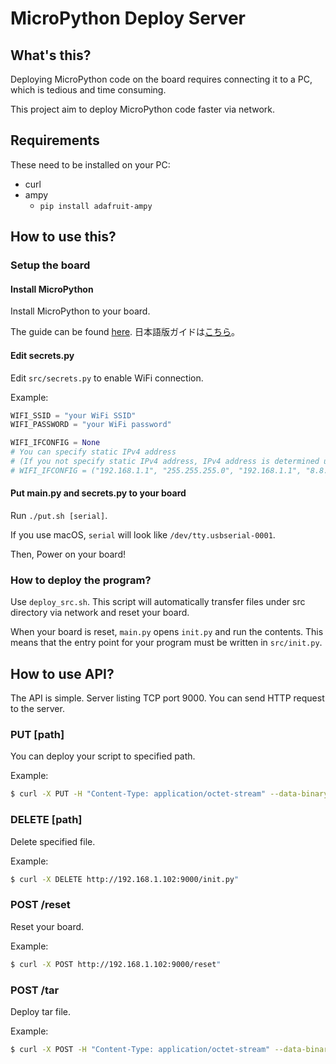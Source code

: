 # MicroPython Deploy Server

## What's this?
Deploying MicroPython code on the board requires connecting it to a PC, which is tedious and time consuming.

This project aim to deploy MicroPython code faster via network.

## Requirements
These need to be installed on your PC:
- curl
- ampy
  - `pip install adafruit-ampy`

## How to use this?
### Setup the board
#### Install MicroPython
Install MicroPython to your board.

The guide can be found [here](https://docs.micropython.org/en/latest/index.html).
日本語版ガイドは[こちら](https://micropython-docs-ja.readthedocs.io/ja/latest/index.html)。
#### Edit secrets.py
Edit `src/secrets.py` to enable WiFi connection.

Example:
```python
WIFI_SSID = "your WiFi SSID"
WIFI_PASSWORD = "your WiFi password"

WIFI_IFCONFIG = None
# You can specify static IPv4 address
# (If you not specify static IPv4 address, IPv4 address is determined using DHCP)
# WIFI_IFCONFIG = ("192.168.1.1", "255.255.255.0", "192.168.1.1", "8.8.8.8")
```
#### Put main.py and secrets.py to your board
Run `./put.sh [serial]`.

If you use macOS, `serial` will look like `/dev/tty.usbserial-0001`.

Then, Power on your board!

### How to deploy the program?
Use `deploy_src.sh`.
This script will automatically transfer files under src directory via network and reset your board.

When your board is reset, `main.py` opens `init.py` and run the contents.
This means that the entry point for your program must be written in `src/init.py`.

## How to use API?
The API is simple.
Server listing TCP port 9000.
You can send HTTP request to the server.

### PUT [path]
You can deploy your script to specified path.

Example:
```bash
$ curl -X PUT -H "Content-Type: application/octet-stream" --data-binary @src/init.py "http://192.168.1.102:9000/init.py"
```

### DELETE [path]
Delete specified file.

Example:
```bash
$ curl -X DELETE http://192.168.1.102:9000/init.py"
```

### POST /reset
Reset your board.

Example:
```bash
$ curl -X POST http://192.168.1.102:9000/reset"
```

### POST /tar
Deploy tar file.

Example:
```bash
$ curl -X POST -H "Content-Type: application/octet-stream" --data-binary @deploy.tar "http://192.168.1.102:9000/tar"
```
